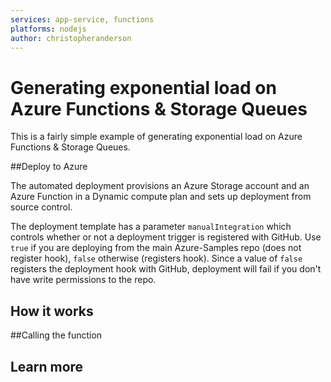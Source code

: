 ```yaml
---
services: app-service, functions
platforms: nodejs
author: christopheranderson
---
```


# Generating exponential load on Azure Functions & Storage Queues

This is a fairly simple example of generating exponential load on Azure Functions & Storage Queues. 

##Deploy to Azure

The automated deployment provisions an Azure Storage account and an Azure Function in a Dynamic compute plan and sets up deployment from source control. 

The deployment template has a parameter `manualIntegration` which controls whether or not a deployment trigger is registered with GitHub. Use `true` if you are deploying from the main Azure-Samples repo (does not register hook), `false` otherwise (registers hook). Since a value of `false` registers the deployment hook with GitHub, deployment will fail if you don't have write permissions to the repo.

## How it works



##Calling the function



## Learn more


